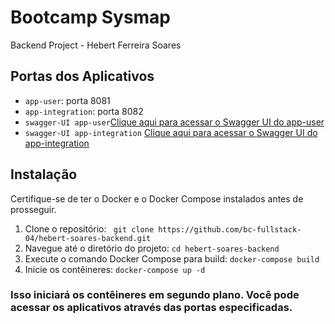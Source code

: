 # Bootcamp Sysmap
Backend Project - Hebert Ferreira Soares

## Portas dos Aplicativos

- `app-user`: porta 8081
- `app-integration`: porta 8082
- `swagger-UI app-user`<a href="http://localhost:8081/api/swagger-ui/index.html#/" target="_blank">Clique aqui para acessar o Swagger UI do app-user</a>
-  `swagger-UI app-integration` <a href="http://localhost:8082/api/swagger-ui/index.html#/" target="_blank">Clique aqui para acessar o Swagger UI do app-integration</a>

## Instalação

Certifique-se de ter o Docker e o Docker Compose instalados antes de prosseguir.

1. Clone o repositório:
 ``` git clone https://github.com/bc-fullstack-04/hebert-soares-backend.git```
2. Navegue até o diretório do projeto:
```cd hebert-soares-backend```
3. Execute o comando Docker Compose para build:
```docker-compose build```
4. Inicie os contêineres:
```docker-compose up -d```
   
### Isso iniciará os contêineres em segundo plano. Você pode acessar os aplicativos através das portas especificadas.
